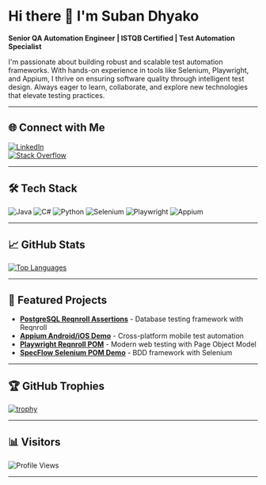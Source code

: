 # Hi there 👋 I'm Suban Dhyako

**Senior QA Automation Engineer | ISTQB Certified | Test Automation Specialist**

I'm passionate about building robust and scalable test automation frameworks. With hands-on experience in tools like Selenium, Playwright, and Appium, I thrive on ensuring software quality through intelligent test design. Always eager to learn, collaborate, and explore new technologies that elevate testing practices.

---

## 🌐 Connect with Me

[![LinkedIn](https://img.shields.io/badge/-LinkedIn-0A66C2?logo=linkedin&logoColor=white)](https://linkedin.com/in/suban-dhyako/)  
[![Stack Overflow](https://img.shields.io/badge/-Stack_Overflow-FE7A16?logo=stackoverflow&logoColor=white)](https://stackoverflow.com/users/8918302/suban-dhyako)

---

## 🛠️ Tech Stack

![Java](https://img.shields.io/badge/Java-007396?logo=java&logoColor=white)
![C#](https://img.shields.io/badge/C%23-239120?logo=c-sharp&logoColor=white)
![Python](https://img.shields.io/badge/Python-3776AB?logo=python&logoColor=white)
![Selenium](https://img.shields.io/badge/Selenium-43B02A?logo=selenium&logoColor=white)
![Playwright](https://img.shields.io/badge/Playwright-2EAD33?logo=playwright&logoColor=white) 
![Appium](https://img.shields.io/badge/Appium-1E1E1E?logo=appium)  


---

## 📈 GitHub Stats

[![Top Languages](https://github-readme-stats.vercel.app/api/top-langs/?username=Suban5&layout=compact&theme=radical)](https://github.com/Suban5)

---

## 🌟 Featured Projects  
- **[PostgreSQL Reqnroll Assertions](https://github.com/Suban5/PostgreSQL-Reqnroll-Assertions)** - Database testing framework with Reqnroll  
- **[Appium Android/iOS Demo](https://github.com/Suban5/AppiumAndroidIOSDemo)** - Cross-platform mobile test automation  
- **[Playwright Reqnroll POM](https://github.com/Suban5/PlaywrightReqnrollPOM)** - Modern web testing with Page Object Model  
- **[SpecFlow Selenium POM Demo](https://github.com/Suban5/SpecflowSeleniumPOM_Demo)** - BDD framework with Selenium  


---

## 🏆 GitHub Trophies
[![trophy](https://github-profile-trophy.vercel.app/?username=Suban5&theme=onedark)](https://github.com/Suban5)

---

## 📊 Visitors

![Profile Views](https://komarev.com/ghpvc/?username=Suban5&color=blue)  

---


